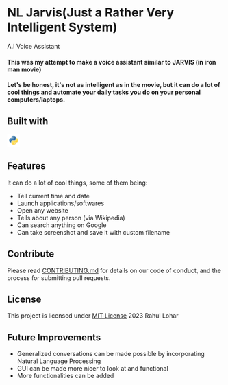 # NL Jarvis(Just a Rather Very Intelligent System)
A.I Voice Assistant
#### This was my attempt to make a voice assistant similar to JARVIS (in iron man movie)
#### Let's be honest, it's not as intelligent as in the movie, but it can do a lot of cool things and automate your daily tasks you do on your personal computers/laptops.
## Built with

<code><img height="30" src="https://raw.githubusercontent.com/github/explore/80688e429a7d4ef2fca1e82350fe8e3517d3494d/topics/python/python.png"></code>

## Features

It can do a lot of cool things, some of them being:

- Tell current time and date
- Launch applications/softwares 
- Open any website
- Tells about any person (via Wikipedia)
- Can search anything on Google 
- Can take screenshot and save it with custom filename


## Contribute
Please read [CONTRIBUTING.md](https://github.com/Gladiator07/JARVIS/blob/master/CONTRIBUTING.md) for details on our code of conduct, and the process for submitting pull requests.

## License
This project is licensed under [MIT License](https://github.com/Rahul-Lohar/NLJarvis/blob/22eed329c71df792d4981edc3a30a3277629455e/LICENSE) 2023 Rahul Lohar

## Future Improvements
- Generalized conversations can be made possible by incorporating Natural Language Processing
- GUI can be made more nicer to look at and functional
- More functionalities can be added
